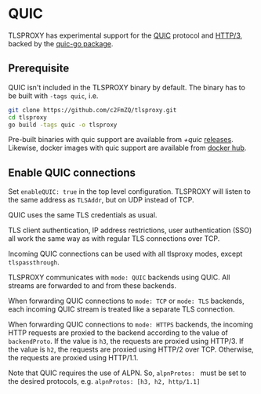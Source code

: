 # QUIC

TLSPROXY has experimental support for the [QUIC](https://en.wikipedia.org/wiki/QUIC)
protocol and [HTTP/3](https://en.wikipedia.org/wiki/HTTP/3), backed by the
[quic-go package](https://pkg.go.dev/github.com/quic-go/quic-go).

## Prerequisite

QUIC isn't included in the TLSPROXY binary by default. The binary has to be
built with `-tags quic`, i.e.

```bash
git clone https://github.com/c2FmZQ/tlsproxy.git
cd tlsproxy
go build -tags quic -o tlsproxy
```

Pre-built binaries with quic support are available from _+quic_
[releases](https://github.com/c2FmZQ/tlsproxy/releases). Likewise, docker images
with quic support are available from [docker hub](https://hub.docker.com/r/c2fmzq/tlsproxy/tags).

## Enable QUIC connections

Set `enableQUIC: true` in the top level configuration. TLSPROXY will listen to
the same address as `TLSAddr`, but on UDP instead of TCP.

QUIC uses the same TLS credentials as usual.

TLS client authentication, IP address restrictions, user authentication (SSO) all
work the same way as with regular TLS connections over TCP.

Incoming QUIC connections can be used with all tlsproxy modes, except `tlspassthrough`.

TLSPROXY communicates with `mode: QUIC` backends using QUIC. All streams are
forwarded to and from these backends.

When forwarding QUIC connections to `mode: TCP` or `mode: TLS` backends, each
incoming QUIC stream is treated like a separate TLS connection.

When forwarding QUIC connections to `mode: HTTPS` backends, the incoming HTTP
requests are proxied to the backend according to the value of `backendProto`. If the value is `h3`, the requests are proxied using HTTP/3. If the value
is `h2`, the requests are proxied using HTTP/2 over TCP. Otherwise, the requests
are proxied using HTTP/1.1.

Note that QUIC requires the use of ALPN. So, `alpnProtos: ` must be set to the desired
protocols, e.g. `alpnProtos: [h3, h2, http/1.1]`

